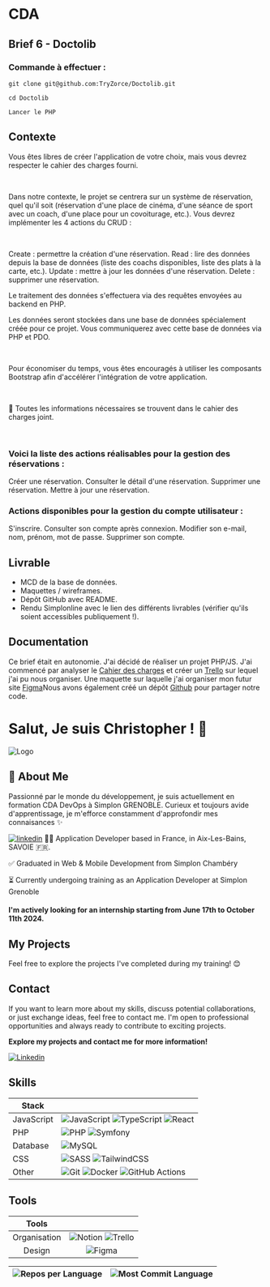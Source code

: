 
# CDA

## Brief 6 - Doctolib
### Commande à effectuer :

```shell
git clone git@github.com:TryZorce/Doctolib.git
```

```shell
cd Doctolib
```

```shell
Lancer le PHP
```


## Contexte

Vous êtes libres de créer l'application de votre choix, mais vous devrez respecter le cahier des charges fourni.

​

Dans notre contexte, le projet se centrera sur un système de réservation, quel qu'il soit (réservation d'une place de cinéma, d'une séance de sport avec un coach, d'une place pour un covoiturage, etc.). Vous devrez implémenter les 4 actions du CRUD :

​

Create : permettre la création d'une réservation.
Read : lire des données depuis la base de données (liste des coachs disponibles, liste des plats à la carte, etc.).
Update : mettre à jour les données d'une réservation.
Delete : supprimer une réservation.
​

Le traitement des données s'effectuera via des requêtes envoyées au backend en PHP.

Les données seront stockées dans une base de données spécialement créée pour ce projet. Vous communiquerez avec cette base de données via PHP et PDO.

​

Pour économiser du temps, vous êtes encouragés à utiliser les composants Bootstrap afin d'accélérer l'intégration de votre application.

​

🚨 Toutes les informations nécessaires se trouvent dans le cahier des charges joint.

​

### Voici la liste des actions réalisables pour la gestion des réservations :

Créer une réservation.
Consulter le détail d'une réservation.
Supprimer une réservation.
Mettre à jour une réservation.
​

### Actions disponibles pour la gestion du compte utilisateur :

S'inscrire.
Consulter son compte après connexion.
Modifier son e-mail, nom, prénom, mot de passe.
Supprimer son compte.


## Livrable

- MCD de la base de données.
- Maquettes / wireframes.
- Dépôt GitHub avec README.
- Rendu Simplonline avec le lien des différents livrables (vérifier qu'ils soient accessibles publiquement !).
## Documentation

Ce brief était en autonomie.
J'ai décidé de réaliser un projet PHP/JS. J'ai commencé par analyser le [Cahier des charges](https://drive.proton.me/urls/YQB0V2FVXM#3q4JYNftrVO8) et créer un [Trello](https://trello.com/invite/b/hn97OXvD/ATTIa88345fd2358e2941f1c479d79ac1b07B353B11C/cda-doctolib) sur lequel j'ai pu nous organiser. 
Une maquette sur laquelle j'ai organiser mon futur site [Figma](https://www.figma.com/file/WO1Xafqn3IUVAv34kxOOF1/Doctolib?type=design&node-id=0%3A1&mode=design&t=DvFgkPZKJWcxyA1r-1)Nous avons également créé un dépôt [Github](https://github.com/TryZorce/Doctolib) pour partager notre code.

# Salut, Je suis Christopher ! 👋

![Logo](https://i.ibb.co/r6BjgG6/Photo-Simplon.jpg)


## 🚀 About Me

Passionné par le monde du développement, je suis actuellement en formation CDA DevOps à Simplon GRENOBLE. Curieux et toujours avide d'apprentissage, je m'efforce constamment d'approfondir mes connaisances ✨


[![linkedin](https://img.shields.io/badge/linkedin-0A66C2?style=for-the-badge&logo=linkedin&logoColor=white)](https://www.linkedin.com/)
👨‍💻 Application Developer based in France, in Aix-Les-Bains, SAVOIE 🇫🇷.

✅ Graduated in Web & Mobile Development from Simplon Chambéry

⏳ Currently undergoing training as an Application Developer at Simplon Grenoble

#### I'm actively looking for an internship starting from June 17th to October 11th 2024.

## My Projects

Feel free to explore the projects I've completed during my training! 😊

## Contact

If you want to learn more about my skills, discuss potential collaborations, or just exchange ideas, feel free to contact me. I'm open to professional opportunities and always ready to contribute to exciting projects.


**Explore my projects and contact me for more information!**

[![Linkedin](https://img.shields.io/badge/LinkedIn-Christopher_Moron-blue?style=flat-square&logo=linkedin&labelColor=blue)](https://www.linkedin.com/in/christophermoron/)

## Skills

| Stack             |                                                                |
| ----------------- | ------------------------------------------------------------------ |
| JavaScript | ![JavaScript](https://img.shields.io/badge/JavaScript-323330?style=for-the-badge&amp;logo=javascript&amp;logoColor=F7DF1E) ![TypeScript](https://img.shields.io/badge/typescript-%23007ACC.svg?style=for-the-badge&amp;logo=typescript&amp;logoColor=white) ![React](https://img.shields.io/badge/React-20232A?style=for-the-badge&logo=react&logoColor=61DAFB) |
| PHP | ![PHP](https://img.shields.io/badge/PHP-777BB4?style=for-the-badge&logo=php&logoColor=white) ![Symfony](https://img.shields.io/badge/Symfony-%23000000.svg?style=for-the-badge&logo=symfony&logoColor=white) |
| Database | ![MySQL](https://img.shields.io/badge/MySQL-00000F?style=for-the-badge&logo=mysql&logoColor=white) |
| CSS | ![SASS](https://img.shields.io/badge/Sass-CC6699?style=for-the-badge&logo=sass&logoColor=white) ![TailwindCSS](https://img.shields.io/badge/Tailwind_CSS-38B2AC?style=for-the-badge&logo=tailwind-css&logoColor=white) |
| Other | ![Git](https://img.shields.io/badge/git-%23F05033.svg?style=for-the-badge&amp;logo=git&amp;logoColor=white) ![Docker](https://img.shields.io/badge/docker-%230db7ed.svg?style=for-the-badge&amp;logo=docker&amp;logoColor=white) ![GitHub Actions](https://img.shields.io/badge/GitHub_Actions-2088FF.svg?style=for-the-badge&amp;logo=github-actions&amp;logoColor=white) |






## Tools
| Tools |  |
|:---------:|:----------:|
|Organisation| ![Notion](https://img.shields.io/badge/Notion-000000.svg?style=for-the-badge&amp;logo=notion&amp;logoColor=white) ![Trello](https://img.shields.io/badge/Trello-0052CC.svg?style=for-the-badge&amp;logo=Trello&amp;logoColor=white)|
|Design| ![Figma](https://img.shields.io/badge/Figma-%23F24E1E.svg?style=for-the-badge&amp;logo=Figma&amp;logoColor=white) |



| ![Repos per Language](http://github-profile-summary-cards.vercel.app/api/cards/repos-per-language?username=TryZorce&theme=github) | ![Most Commit Language](http://github-profile-summary-cards.vercel.app/api/cards/most-commit-language?username=TryZorce&theme=github) |
| --- | --- |
